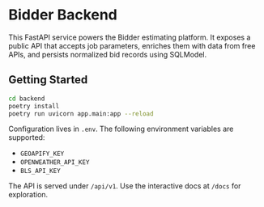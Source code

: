 # Bidder Backend

This FastAPI service powers the Bidder estimating platform. It exposes a public API that
accepts job parameters, enriches them with data from free APIs, and persists normalized bid
records using SQLModel.

## Getting Started

```bash
cd backend
poetry install
poetry run uvicorn app.main:app --reload
```

Configuration lives in `.env`. The following environment variables are supported:

- `GEOAPIFY_KEY`
- `OPENWEATHER_API_KEY`
- `BLS_API_KEY`

The API is served under `/api/v1`. Use the interactive docs at `/docs` for exploration.
